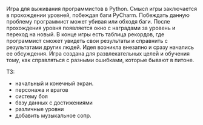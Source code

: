 Игра для выживания программистов в Python. 
Смысл игры заключается в прохождении уровней, побеждая баги PyCharm. 
Побеждать данную проблему 
программист может убивая или обходя баги. После прохождения уровня
появляется
окно с наградами за уровень и переход на новый. В конце игры есть таблица рекордов, 
где программист сможет увидеть свои результаты и справнить с результатами других людей.
Идея возникла внезапно 
и сразу начались ее обсуждения. Игра создана для развлекательных целей
и обучения тому, как справляться с разными ошибками, которые бывают в
питоне. 

ТЗ:
- начальный и конечный экран.
- персонажа и врагов
- систему боя
- бвзу данных с достижениями 
- различные уровни
- добавить музыкальное сопр.


